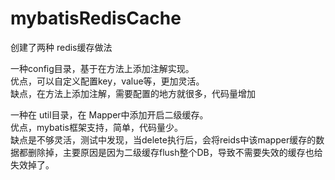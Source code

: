 # mybatisRedisCache

创建了两种 redis缓存做法

一种config目录，基于在方法上添加注解实现。  
  优点，可以自定义配置key，value等，更加灵活。  
  缺点，在方法上添加注解，需要配置的地方就很多，代码量增加


一种在 util目录，在 Mapper中添加开启二级缓存。  
  优点，mybatis框架支持，简单，代码量少。  
  缺点是不够灵活，测试中发现，当delete执行后，会将reids中该mapper缓存的数据都删除掉，主要原因是因为二级缓存flush整个DB，导致不需要失效的缓存也给失效掉了。  

